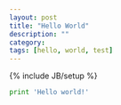 ```yaml
---
layout: post
title: "Hello World"
description: ""
category: 
tags: [hello, world, test]
---
```

{% include JB/setup %}

~~~~python
print 'Hello world!'
~~~~
